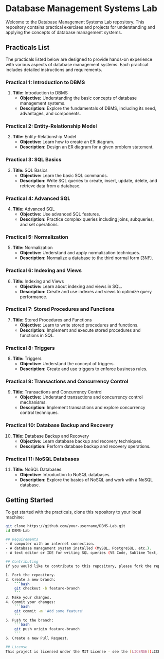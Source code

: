 # Database Management Systems Lab

Welcome to the Database Management Systems Lab repository. This repository contains practical exercises and projects for understanding and applying the concepts of database management systems.

## Practicals List

The practicals listed below are designed to provide hands-on experience with various aspects of database management systems. Each practical includes detailed instructions and requirements.

### Practical 1: Introduction to DBMS

1. **Title:** Introduction to DBMS
   - **Objective:** Understanding the basic concepts of database management systems.
   - **Description:** Explore the fundamentals of DBMS, including its need, advantages, and components.

### Practical 2: Entity-Relationship Model

2. **Title:** Entity-Relationship Model
   - **Objective:** Learn how to create an ER diagram.
   - **Description:** Design an ER diagram for a given problem statement.

### Practical 3: SQL Basics

3. **Title:** SQL Basics
   - **Objective:** Learn the basic SQL commands.
   - **Description:** Write SQL queries to create, insert, update, delete, and retrieve data from a database.

### Practical 4: Advanced SQL

4. **Title:** Advanced SQL
   - **Objective:** Use advanced SQL features.
   - **Description:** Practice complex queries including joins, subqueries, and set operations.

### Practical 5: Normalization

5. **Title:** Normalization
   - **Objective:** Understand and apply normalization techniques.
   - **Description:** Normalize a database to the third normal form (3NF).

### Practical 6: Indexing and Views

6. **Title:** Indexing and Views
   - **Objective:** Learn about indexing and views in SQL.
   - **Description:** Create and use indexes and views to optimize query performance.

### Practical 7: Stored Procedures and Functions

7. **Title:** Stored Procedures and Functions
   - **Objective:** Learn to write stored procedures and functions.
   - **Description:** Implement and execute stored procedures and functions in SQL.

### Practical 8: Triggers

8. **Title:** Triggers
   - **Objective:** Understand the concept of triggers.
   - **Description:** Create and use triggers to enforce business rules.

### Practical 9: Transactions and Concurrency Control

9. **Title:** Transactions and Concurrency Control
   - **Objective:** Understand transactions and concurrency control mechanisms.
   - **Description:** Implement transactions and explore concurrency control techniques.

### Practical 10: Database Backup and Recovery

10. **Title:** Database Backup and Recovery
    - **Objective:** Learn database backup and recovery techniques.
    - **Description:** Perform database backup and recovery operations.

### Practical 11: NoSQL Databases

11. **Title:** NoSQL Databases
    - **Objective:** Introduction to NoSQL databases.
    - **Description:** Explore the basics of NoSQL and work with a NoSQL database.

## Getting Started

To get started with the practicals, clone this repository to your local machine:

```bash
git clone https://github.com/your-username/DBMS-Lab.git
cd DBMS-Lab

## Requirements
- A computer with an internet connection.
- A database management system installed (MySQL, PostgreSQL, etc.).
- A text editor or IDE for writing SQL queries (VS Code, Sublime Text, etc.).

## Contributing
If you would like to contribute to this repository, please fork the repository and create a pull request with your changes. Make sure to follow the contribution guidelines.

1. Fork the repository.
2. Create a new branch:
    ```bash
    git checkout -b feature-branch
    ```
3. Make your changes.
4. Commit your changes:
    ```bash
    git commit -m 'Add some feature'
    ```
5. Push to the branch:
    ```bash
    git push origin feature-branch
    ```
6. Create a new Pull Request.

## License
This project is licensed under the MIT License - see the [LICENSE](LICENSE) file for details.

